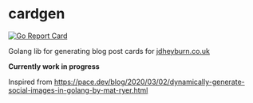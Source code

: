# cardgen
[![Go Report Card](https://goreportcard.com/badge/github.com/jdheyburn/cardgen)](https://goreportcard.com/report/github.com/jdheyburn/cardgen)

Golang lib for generating blog post cards for [jdheyburn.co.uk](https://github.com/jdheyburn/jdheyburn.co.uk/)

**Currently work in progress**

Inspired from <https://pace.dev/blog/2020/03/02/dynamically-generate-social-images-in-golang-by-mat-ryer.html>
